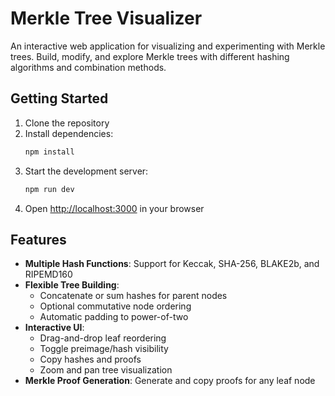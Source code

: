 # Merkle Tree Visualizer

An interactive web application for visualizing and experimenting with Merkle trees. Build, modify, and explore Merkle trees with different hashing algorithms and combination methods.

## Getting Started

1. Clone the repository
2. Install dependencies:
   ```bash
   npm install
   ```
3. Start the development server:
   ```bash
   npm run dev
   ```
4. Open [http://localhost:3000](http://localhost:3000) in your browser

## Features

- **Multiple Hash Functions**: Support for Keccak, SHA-256, BLAKE2b, and RIPEMD160
- **Flexible Tree Building**:
  - Concatenate or sum hashes for parent nodes
  - Optional commutative node ordering
  - Automatic padding to power-of-two
- **Interactive UI**:
  - Drag-and-drop leaf reordering
  - Toggle preimage/hash visibility
  - Copy hashes and proofs
  - Zoom and pan tree visualization
- **Merkle Proof Generation**: Generate and copy proofs for any leaf node

